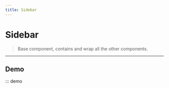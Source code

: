 ```yaml
---
title: Sidebar
---
```


# Sidebar

> Base component, contains and wrap all the other components.

---

## Demo

::: demo
<template>
    <section>
    <o-sidebar
      variant="primary"
      :fullheight="fullheight"
      :fullwidth="fullwidth"
      :overlay="overlay"
      :right="right"
      :open.sync="open"
    >
      <div class="p-1">
        Test
      </div>
    </o-sidebar>
    <div class="block">
      <o-field grouped group-multiline>
        <div class="control">
          <o-switch v-model="overlay">Overlay</o-switch>
        </div>
        <div class="control">
          <o-switch v-model="fullheight">Fullheight</o-switch>
        </div>
        <div class="control">
          <o-switch v-model="fullwidth">Fullwidth</o-switch>
        </div>
        <div class="control">
          <o-switch v-model="right">Right</o-switch>
        </div>
      </o-field>
    </div>
    <o-button @click="open = true">Show</o-button>
  </section>
</template>

<script>
export default {
    data() {
        return {
            open: false,
            overlay: true,
            fullheight: true,
            fullwidth: false,
            right: false
        }
    }
}
</script>

